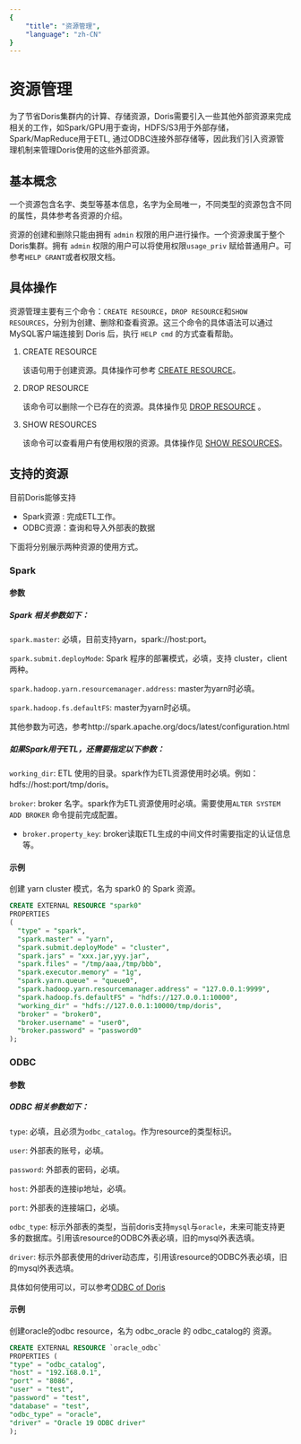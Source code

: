 ```yaml
---
{
    "title": "资源管理",
    "language": "zh-CN"
}
---
```


<!-- 
Licensed to the Apache Software Foundation (ASF) under one
or more contributor license agreements.  See the NOTICE file
distributed with this work for additional information
regarding copyright ownership.  The ASF licenses this file
to you under the Apache License, Version 2.0 (the
"License"); you may not use this file except in compliance
with the License.  You may obtain a copy of the License at

  http://www.apache.org/licenses/LICENSE-2.0

Unless required by applicable law or agreed to in writing,
software distributed under the License is distributed on an
"AS IS" BASIS, WITHOUT WARRANTIES OR CONDITIONS OF ANY
KIND, either express or implied.  See the License for the
specific language governing permissions and limitations
under the License.
-->

# 资源管理

为了节省Doris集群内的计算、存储资源，Doris需要引入一些其他外部资源来完成相关的工作，如Spark/GPU用于查询，HDFS/S3用于外部存储，Spark/MapReduce用于ETL, 通过ODBC连接外部存储等，因此我们引入资源管理机制来管理Doris使用的这些外部资源。

## 基本概念

一个资源包含名字、类型等基本信息，名字为全局唯一，不同类型的资源包含不同的属性，具体参考各资源的介绍。

资源的创建和删除只能由拥有 `admin` 权限的用户进行操作。一个资源隶属于整个Doris集群。拥有 `admin` 权限的用户可以将使用权限`usage_priv` 赋给普通用户。可参考`HELP GRANT`或者权限文档。

## 具体操作

资源管理主要有三个命令：`CREATE RESOURCE`，`DROP RESOURCE`和`SHOW RESOURCES`，分别为创建、删除和查看资源。这三个命令的具体语法可以通过MySQL客户端连接到 Doris 后，执行 `HELP cmd` 的方式查看帮助。

1. CREATE RESOURCE

   该语句用于创建资源。具体操作可参考 [CREATE RESOURCE](../sql-manual/sql-reference/Data-Definition-Statements/Create/CREATE-RESOURCE.md)。

2. DROP RESOURCE

   该命令可以删除一个已存在的资源。具体操作见 [DROP RESOURCE](../sql-manual/sql-reference/Data-Definition-Statements/Drop/DROP-RESOURCE.md) 。

3. SHOW RESOURCES

   该命令可以查看用户有使用权限的资源。具体操作见  [SHOW RESOURCES](../sql-manual/sql-reference/Show-Statements/SHOW-RESOURCES.md)。

## 支持的资源

目前Doris能够支持

- Spark资源 : 完成ETL工作。
- ODBC资源：查询和导入外部表的数据

下面将分别展示两种资源的使用方式。

### Spark

#### 参数

##### Spark 相关参数如下：

`spark.master`: 必填，目前支持yarn，spark://host:port。

`spark.submit.deployMode`: Spark 程序的部署模式，必填，支持 cluster，client 两种。

`spark.hadoop.yarn.resourcemanager.address`: master为yarn时必填。

`spark.hadoop.fs.defaultFS`: master为yarn时必填。

其他参数为可选，参考http://spark.apache.org/docs/latest/configuration.html

##### 如果Spark用于ETL，还需要指定以下参数：

`working_dir`: ETL 使用的目录。spark作为ETL资源使用时必填。例如：hdfs://host:port/tmp/doris。

`broker`: broker 名字。spark作为ETL资源使用时必填。需要使用`ALTER SYSTEM ADD BROKER` 命令提前完成配置。

- `broker.property_key`: broker读取ETL生成的中间文件时需要指定的认证信息等。

#### 示例

创建 yarn cluster 模式，名为 spark0 的 Spark 资源。

```sql
CREATE EXTERNAL RESOURCE "spark0"
PROPERTIES
(
  "type" = "spark",
  "spark.master" = "yarn",
  "spark.submit.deployMode" = "cluster",
  "spark.jars" = "xxx.jar,yyy.jar",
  "spark.files" = "/tmp/aaa,/tmp/bbb",
  "spark.executor.memory" = "1g",
  "spark.yarn.queue" = "queue0",
  "spark.hadoop.yarn.resourcemanager.address" = "127.0.0.1:9999",
  "spark.hadoop.fs.defaultFS" = "hdfs://127.0.0.1:10000",
  "working_dir" = "hdfs://127.0.0.1:10000/tmp/doris",
  "broker" = "broker0",
  "broker.username" = "user0",
  "broker.password" = "password0"
);
```

### ODBC

#### 参数

##### ODBC 相关参数如下：

`type`: 必填，且必须为`odbc_catalog`。作为resource的类型标识。

`user`: 外部表的账号，必填。

`password`: 外部表的密码，必填。

`host`: 外部表的连接ip地址，必填。

`port`: 外部表的连接端口，必填。

`odbc_type`: 标示外部表的类型，当前doris支持`mysql`与`oracle`，未来可能支持更多的数据库。引用该resource的ODBC外表必填，旧的mysql外表选填。

`driver`: 标示外部表使用的driver动态库，引用该resource的ODBC外表必填，旧的mysql外表选填。

具体如何使用可以，可以参考[ODBC of Doris](../ecosystem/external-table/odbc-of-doris.md)

#### 示例

创建oracle的odbc resource，名为 odbc_oracle 的 odbc_catalog的 资源。

```sql
CREATE EXTERNAL RESOURCE `oracle_odbc`
PROPERTIES (
"type" = "odbc_catalog",
"host" = "192.168.0.1",
"port" = "8086",
"user" = "test",
"password" = "test",
"database" = "test",
"odbc_type" = "oracle",
"driver" = "Oracle 19 ODBC driver"
);
```

